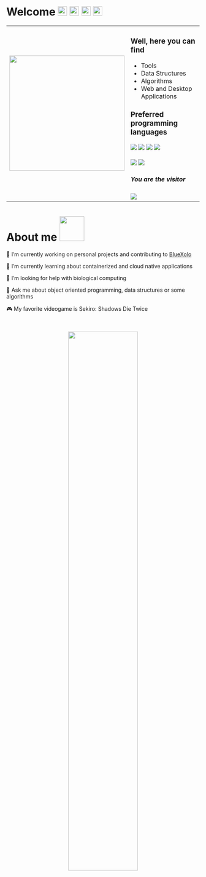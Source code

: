 <h1>Welcome <img src="https://forthebadge.com/images/badges/contains-17-coffee-cups.svg" height="24" /> <img src="https://forthebadge.com/images/badges/powered-by-electricity.svg" height="24" /> <img src="https://forthebadge.com/images/badges/contains-cat-gifs.svg" height="24" /> <img src="https://forthebadge.com/images/badges/built-with-love.svg" height="24" /></h1>

<table>
  <tr>
    <td>
      <img src="https://media1.tenor.com/images/8e480491ebf17b9aa285823ed92f7acd/tenor.gif?itemid=18087879" width="300px"  />
    </td>
    <td>
      <h3>Well, here you can find</h3>
      <ul>
        <li>Tools</li>
        <li>Data Structures</li>
        <li>Algorithms</li>
        <li>Web and Desktop Applications</li>
      </ul>
      <h3>Preferred programming languages</h3>
        <img src="https://img.shields.io/badge/C%23%20-%23239120.svg?&style=flat&logo=c-sharp" />
        <img src="https://img.shields.io/badge/Javascript%20-%23323330.svg?&style=flat&logo=javascript&logoColor=%23F7DF1E" />
        <img src="https://img.shields.io/badge/Python-%233776AB.svg?&style=flat&logo=python&logoColor=white" />
        <img src="https://img.shields.io/badge/C++%20-%2300599C.svg?&style=flat&logo=c%2B%2B" /><br /><br>
      <a href="https://twitter.com/snvc00"><img src="https://img.shields.io/twitter/follow/snvc00?style=flat" /></a>
      <a href="https://www.twitch.tv/iamsnvc00"><img src="https://img.shields.io/twitch/status/iamsnvc00?style=flat" /></a>
      <h5>You are the visitor</h5>
      <img src="https://profile-counter.glitch.me/snvc00/count.svg" />
    </td>
  </tr>
</table>

<h1>About me <img src="https://media2.giphy.com/media/FEVBXvnC4exOg/giphy.gif?cid=ecf05e474e2wjorbcy7y731rf251qc2icnj050ftnavwuxu0&rid=giphy.gif" height="64" /></h1>

🔭 I’m currently working on personal projects and contributing to [BlueXolo](https://github.com/IBM/BlueXolo)

🌱 I’m currently learning about containerized and cloud native applications

🤔 I’m looking for help with biological computing

💬 Ask me about object oriented programming, data structures or some algorithms

🎮 My favorite videogame is Sekiro: Shadows Die Twice

<br>
<p align="center"><img src="https://media1.tenor.com/images/7018f9f68c8979e06291c8b92f887d7f/tenor.gif?itemid=17684069" width="60%" /></p>
